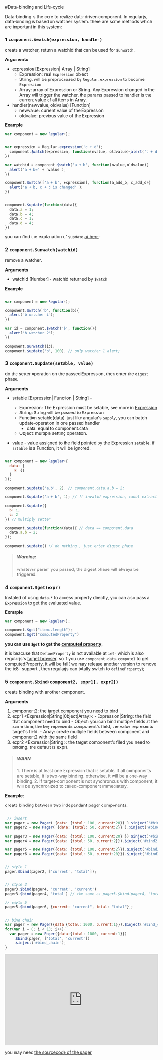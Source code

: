 #Data-binding and Life-cycle

Data-binding is the core to realize data-driven component. In regularjs, data-binding is based on watcher system. there are some methods which are important in this system:

<a name="watch"></a>
### 1 `component.$watch(expression, handler)`

create a watcher, return a watchid that can be used for `$unwatch`.


__Arguments__

  * expression [Expression| Array | String]
    - Expression: real `Expression` object
    - String: will be preprocessed by `Regular.expression` to become `Expression`
    - Array: array of Expression or String. Any Expression changed in the Array will trigger the watcher. the params passed to handler is the current value of all items in Array.
  * handler(newvalue, oldvalue) [Function]
    - newvalue:  current value of the Expression
    - oldvalue:  previous value of the Expression



__Example__

```javascript
var component = new Regular();


var expression = Regular.expression('c + d');
  component.$watch(expression, function(nvalue, oldvalue){alert('c + d is changed to' + nvalue );
})

var watchid = component.$watch('a + b', function(nvalue,oldvalue){
  alert('a + b=' + nvalue );
})

component.$watch(['a + b', expression], function(a_add_b, c_add_d){
  alert('a + b, c + d is changed' );
})


component.$update(function(data){
  data.a = 1;
  data.b = 4;
  data.c = 1;
  data.d = 4;
})

```


you can find the explanation of `$update` [at here](#update);



<a name="unwatch"></a>
### 2 `component.$unwatch(watchid)`

remove a watcher.

__Arguments__

  * watchid [Number] - watchid returned by `$watch`


__Example__


```javascript

var component = new Regular();

component.$watch('b', function(b){
  alert('b watcher 1');
})

var id = component.$watch('b', function(){
  alert('b watcher 2');
})

component.$unwatch(id);
component.$update('b', 100); // only watcher 1 alert;

```


<a name="update"></a>
### 3 `component.$update(setable, value)`

do the setter operation on the passed Expression, then enter the `digest` phase.

__Arguments__

  * setable [Expression| Function | String] -
    - Expression: The Expression must be setable, see more in [Expression](../syntax/expression.md)
    - String: String will be passed to Expression
    - Function setable(data): just like angular's `$apply`, you can batch update-operation in one passed handler
      - data: equal to component.data
    - Object: multiple setting operation.

  * value - value assigned to the field pointed by the Expression `setable`. if `setable` is a Function, it will be ignored.

```javascript

var component = new Regular({
  data: {
    a: {}
  }
});

component.$update('a.b', 2); // component.data.a.b = 2;

component.$update('a + b', 1); // !! invalid expression, canot extract set function

component.$update({
  b: 1,
  c: 2
}) // multiply setter

component.$update(function(data){ // data == component.data
  data.a.b = 2;
});

component.$update() // do nothing , just enter digest phase

```

> <h5>Warning: </h5>
> whatever param you passed, the digest phase will always be triggered.


<a name="get"></a>
### 4 `component.$get(expr)`

Instated of using `data.*` to access property directly, you can also pass a `Expression` to get the evaluated value.

__Exmaple__


```javascript
var component = new Regular();

component.$get("items.length");
component.$get("computedProperty")

```

__you can use `$get`  to get the [computed property](computed.md)__. 

it is beacuse that `DefineProperty` is not available at `ie9-` which is also regularjs's [target browser](../introduct/target.md). so if you use `component.data.compute1` to get computedProperty, it will be fail( we may release another version to remove the ie8- support , then regularjs can totally switch to `defineProperty`);


<a name="bind"></a>
### 5 `component.$bind(component2, expr1[, expr2])`

create binding with another component.

__Arguments__
  1. component2<Regular>: the target component you need to bind
  2. expr1 <Expression|String|Object|Array>:
    - Expression|String: the field that component need to bind
    - Object: you can bind multiple fields at the same time, the key represents component's field, the value represents target's field.
    - Array: create multiple fields between component and component2 with the same field
  3. expr2 <Expression|String>: the target component's  filed you need to binding. the default is expr1.

> <h5>WARN</h5>
> 1. There is at least one Expression that is setable. If all components are setable, it is two-way binding. otherwise, it will be a one-way binding.
> 2. If target-component is not synchronous with component, it will be synchronized to called-component immediately.


__Example__:

create binding between two independant pager components.

```javascript

 // insert
var pager = new Pager( {data: {total: 100, current:20}} ).$inject('#bind1');
var pager2 = new Pager( {data: {total: 50, current:2}} ).$inject('#bind1');

var pager3 = new Pager({data: {total: 100, current:20} }).$inject('#bind2');
var pager4 = new Pager({data: {total: 50, current:2}}).$inject('#bind2');

var pager5 = new Pager({data: {total: 100, current:2}}).$inject('#bind3');
var pager6 = new Pager({data: {total: 50, current:20}}).$inject('#bind3');


// style 1
pager.$bind(pager2, ['current', 'total']);


// style 2
pager3.$bind(pager4, 'current', 'current')
pager3.$bind(pager4, 'total') // the same as pager3.$bind(pager4, 'total', 'total')

// style 3
pager5.$bind(pager6, {current: "current", total: "total"});


// bind chain
var pager = new Pager({data:{total: 1000, current:1}}).$inject('#bind_chain');
for(var i = 0; i < 10; i++){
  var pager = new Pager({data:{total: 1000, current:1}})
    .$bind(pager, ['total', 'current'])
    .$inject('#bind_chain');
}

```

<iframe width="100%" height="300" src="http://jsfiddle.net/leeluolee/7wgUf/embedded/result,js,html,resources" allowfullscreen="allowfullscreen" frameborder="0"></iframe>

you may need [the sourcecode of  the pager ](https://rawgit.com/regularjs/regular/master/example/pager/pager.js)






